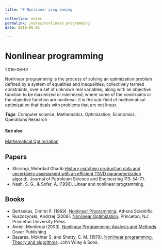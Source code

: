 ```yaml
---
title: "# Nonlinear programming
"
collection: notes
permalink: /notes/nonlinear_programming
date: 2016-06-01

---
```


# Nonlinear programming

2016-06-01

Nonlinear programming is the process of solving an optimization problem defined by a system of equalities and inequalities, collectively termed constraints, over a set of unknown real variables, along with an objective function to be maximized or minimized, where some of the constraints or the objective function are nonlinear. It is the sub-field of mathematical optimization that deals with problems that are not linear.

***Tags***: Computer science, Mathematics, Optimization, Economics, Operations Research

#### See also
[Mathematical Optimization](/notes/mathematical_optimization)


## Papers
* Shirangi, Mehrdad Gharib [History matching production data and uncertainty assessment with an efficient TSVD parameterization algorith](http://www.sciencedirect.com/science/article/pii/S0920410513003227). Journal of Petroleum Science and Engineering 113: 54-71.
* Nash, S. G., & Sofer, A. (1996). Linear and nonlinear programming.

## Books
* Bertsekas, Dimitri P. (1999). [Nonlinear Programming](https://www.goodreads.com/book/show/1352341.Nonlinear_Programming). Athena Scientific
* Ruszczyński, Andrzej (2006). [Nonlinear Optimization](https://www.goodreads.com/book/show/1400887.Nonlinear_Optimization). Princeton, NJ: Princeton University Press.
* Avriel, Mordecai (2003). [Nonlinear Programming: Analysis and Methods](https://www.goodreads.com/book/show/4326579-nonlinear-programming). Dover Publishing.
* Bazaraa, Mokhtar S. and Shetty, C. M. (1979). [Nonlinear programming. Theory and algorithms](https://www.goodreads.com/book/show/153429.Nonlinear_Programming). John Wiley & Sons.


